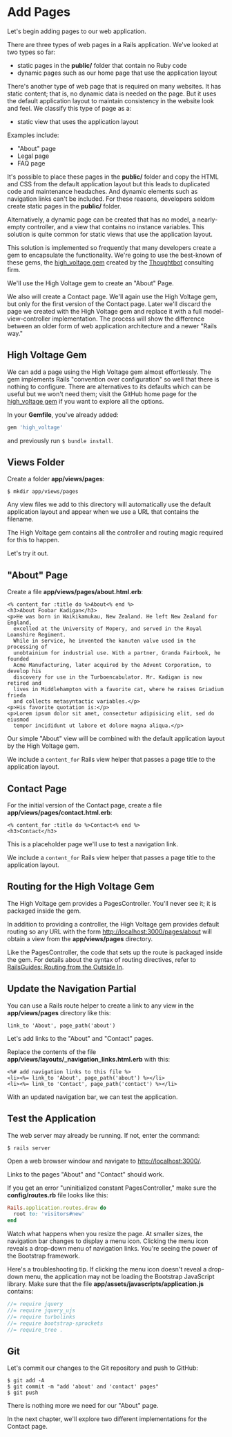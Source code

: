 Add Pages
=========

Let's begin adding pages to our web application.

There are three types of web pages in a Rails application. We've looked
at two types so far:

-   static pages in the **public/** folder that contain no Ruby code
-   dynamic pages such as our home page that use the application layout

There's another type of web page that is required on many websites. It
has static content; that is, no dynamic data is needed on the page. But
it uses the default application layout to maintain consistency in the
website look and feel. We classify this type of page as a:

-   static view that uses the application layout

Examples include:

-   "About" page
-   Legal page
-   FAQ page

It's possible to place these pages in the **public/** folder and copy
the HTML and CSS from the default application layout but this leads to
duplicated code and maintenance headaches. And dynamic elements such as
navigation links can't be included. For these reasons, developers seldom
create static pages in the **public/** folder.

Alternatively, a dynamic page can be created that has no model, a
nearly-empty controller, and a view that contains no instance variables.
This solution is quite common for static views that use the application
layout.

This solution is implemented so frequently that many developers create a
gem to encapsulate the functionality. We're going to use the best-known
of these gems, the [high_voltage
gem](https://github.com/thoughtbot/high_voltage) created by the
[Thoughtbot](http://www.thoughtbot.com/) consulting firm.

We'll use the High Voltage gem to create an "About" Page.

We also will create a Contact page. We'll again use the High Voltage
gem, but only for the first version of the Contact page. Later we'll
discard the page we created with the High Voltage gem and replace it
with a full model-view-controller implementation. The process will show
the difference between an older form of web application architecture and
a newer "Rails way."

High Voltage Gem
----------------

We can add a page using the High Voltage gem almost effortlessly. The
gem implements Rails "convention over configuration" so well that there
is nothing to configure. There are alternatives to its defaults which
can be useful but we won't need them; visit the GitHub home page for the
[high_voltage gem](https://github.com/thoughtbot/high_voltage) if you
want to explore all the options.

In your **Gemfile**, you've already added:


```ruby
gem 'high_voltage'
```

and previously run `$ bundle install`.

Views Folder
------------

Create a folder **app/views/pages**:


```console
$ mkdir app/views/pages
```

Any view files we add to this directory will automatically use the
default application layout and appear when we use a URL that contains
the filename.

The High Voltage gem contains all the controller and routing magic
required for this to happen.

Let's try it out.

"About" Page
------------

Create a file **app/views/pages/about.html.erb**:


```erb
<% content_for :title do %>About<% end %>
<h3>About Foobar Kadigan</h3>
<p>He was born in Waikikamukau, New Zealand. He left New Zealand for England,
  excelled at the University of Mopery, and served in the Royal Loamshire Regiment.
  While in service, he invented the kanuten valve used in the processing of
  unobtainium for industrial use. With a partner, Granda Fairbook, he founded
  Acme Manufacturing, later acquired by the Advent Corporation, to develop his
  discovery for use in the Turboencabulator. Mr. Kadigan is now retired and
  lives in Middlehampton with a favorite cat, where he raises Griadium frieda
  and collects metasyntactic variables.</p>
<p>His favorite quotation is:</p>
<p>Lorem ipsum dolor sit amet, consectetur adipisicing elit, sed do eiusmod
  tempor incididunt ut labore et dolore magna aliqua.</p>
```

Our simple "About" view will be combined with the default application
layout by the High Voltage gem.

We include a `content_for` Rails view helper that passes a page title to
the application layout.

Contact Page
------------

For the initial version of the Contact page, create a file
**app/views/pages/contact.html.erb**:


```erb
<% content_for :title do %>Contact<% end %>
<h3>Contact</h3>
```

This is a placeholder page we'll use to test a navigation link.

We include a `content_for` Rails view helper that passes a page title to
the application layout.

Routing for the High Voltage Gem
--------------------------------

The High Voltage gem provides a PagesController. You'll never see it; it
is packaged inside the gem.

In addition to providing a controller, the High Voltage gem provides
default routing so any URL with the form
[http://localhost:3000/pages/about](http://localhost:3000/pages/about)
will obtain a view from the **app/views/pages** directory.

Like the PagesController, the code that sets up the route is packaged
inside the gem. For details about the syntax of routing directives,
refer to [RailsGuides: Routing from the Outside
In](http://guides.rubyonrails.org/routing.html).

Update the Navigation Partial
-----------------------------

You can use a Rails route helper to create a link to any view in the
**app/views/pages** directory like this:


```erb
link_to 'About', page_path('about')
```

Let's add links to the "About" and "Contact" pages.

Replace the contents of the file
**app/views/layouts/_navigation_links.html.erb** with this:


```erb
<%# add navigation links to this file %>
<li><%= link_to 'About', page_path('about') %></li>
<li><%= link_to 'Contact', page_path('contact') %></li>
```

With an updated navigation bar, we can test the application.

Test the Application
--------------------

The web server may already be running. If not, enter the command:


```console
$ rails server
```

Open a web browser window and navigate to
[http://localhost:3000/](http://localhost:3000).

Links to the pages "About" and "Contact" should work.

If you get an error "uninitialized constant PagesController," make sure
the **config/routes.rb** file looks like this:


```ruby
Rails.application.routes.draw do
  root to: 'visitors#new'
end
```

Watch what happens when you resize the page. At smaller sizes, the
navigation bar changes to display a menu icon. Clicking the menu icon
reveals a drop-down menu of navigation links. You're seeing the power of
the Bootstrap framework.

Here's a troubleshooting tip. If clicking the menu icon doesn't reveal a
drop-down menu, the application may not be loading the Bootstrap
JavaScript library. Make sure that the file
**app/assets/javascripts/application.js** contains:


```js
//= require jquery
//= require jquery_ujs
//= require turbolinks
//= require bootstrap-sprockets
//= require_tree .
```

Git
---

Let's commit our changes to the Git repository and push to GitHub:


```console
$ git add -A
$ git commit -m "add 'about' and 'contact' pages"
$ git push
```

There is nothing more we need for our "About" page.

In the next chapter, we'll explore two different implementations for the
Contact page.
